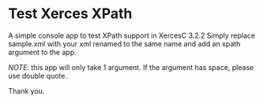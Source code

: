 # Test Xerces XPath

A simple console app to test XPath support in XercesC 3.2.2
Simply replace sample.xml with your xml renamed to the same name and add an xpath argument to the app.

*NOTE*: this app will only take 1 argument. If the argument has space, please use double quote.

Thank you.
